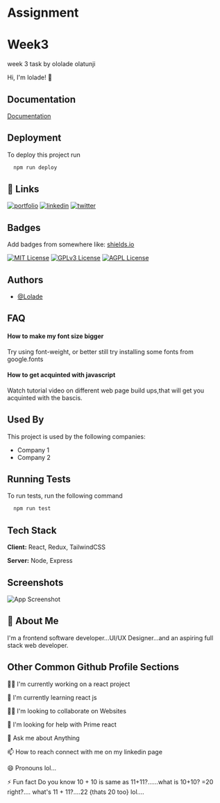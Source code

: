 # Assignment

# Week3

week 3 task by ololade olatunji


Hi, I'm lolade! 👋



## Documentation

[Documentation](https://linktodocumentation)


## Deployment

To deploy this project run

```bash
  npm run deploy
```


## 🔗 Links
[![portfolio](https://img.shields.io/badge/my_portfolio-000?style=for-the-badge&logo=ko-fi&logoColor=white)](https://katherineoelsner.com/)
[![linkedin](https://img.shields.io/badge/linkedin-0A66C2?style=for-the-badge&logo=linkedin&logoColor=white)](https://www.linkedin.com/lolade-olatunji)
[![twitter](https://img.shields.io/badge/twitter-1DA1F2?style=for-the-badge&logo=twitter&logoColor=white)](https://twitter.com/)


## Badges

Add badges from somewhere like: [shields.io](https://shields.io/)

[![MIT License](https://img.shields.io/badge/License-MIT-green.svg)](https://choosealicense.com/licenses/mit/)
[![GPLv3 License](https://img.shields.io/badge/License-GPL%20v3-yellow.svg)](https://opensource.org/licenses/)
[![AGPL License](https://img.shields.io/badge/license-AGPL-blue.svg)](http://www.gnu.org/licenses/agpl-3.0)


## Authors

- [@Lolade](https://www.github.com/lolade-olatunji)


## FAQ

#### How to make my font size bigger

Try using font-weight, or better still try installing some fonts from google.fonts


#### How to get acquinted with javascript

Watch tutorial video on different web page build ups,that will get you acquinted with the bascis.


## Used By

This project is used by the following companies:

- Company 1
- Company 2


## Running Tests

To run tests, run the following command

```bash
  npm run test
```


## Tech Stack

**Client:** React, Redux, TailwindCSS

**Server:** Node, Express


## Screenshots

![App Screenshot](https://via.placeholder.com/468x300?text=App+Screenshot+Here)


## 🚀 About Me
I'm a frontend software developer...UI/UX Designer...and an aspiring full stack web developer.


## Other Common Github Profile Sections
👩‍💻 I'm currently working on a react project

🧠 I'm currently learning react js

👯‍♀️ I'm looking to collaborate on Websites

🤔 I'm looking for help with Prime react

💬 Ask me about Anything

📫 How to reach connect with me on my linkedin page

😄 Pronouns lol...

⚡️ Fun fact Do you know 10 + 10 is same as 11+11?......what is 10+10? =20 right?....
what's 11 + 11?....22 {thats 20 too} lol....

